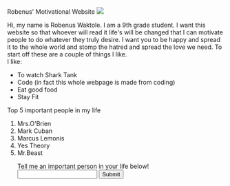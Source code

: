 <!DOCTYPE html>
<html>
<head>
Robenus' Motivational Website
</head>
<a href="https://www.athletic.net/CrossCountry/Athlete.aspx?AID=15764246"><img src="https://lh3.googleusercontent.com/gyM8YZNoAGEczfwoiWwc6iE4TwcqnRlvSvdVhbEOpUm03wpeFWCGr0X3UxhOf5-nsdVzTUjIxD1ysW4B-lnIqt64TLyuKhYUCOsdwQFlruBuMrGWQl6Y2xmQV6fVWJF2kkDN3GHCpw=w2400"></a>
<p>
 Hi, my name is Robenus Waktole. I am a 9th grade student. I want this website so that whoever will read it life's will be changed that I can motivate people to do whatever they truly desire. I want you to be happy and spread it to the whole world and stomp the hatred and spread the love we need. To start off these are a couple of things I like.
 <br>
 I like:
 <ul>
  <li>To watch Shark Tank</li>
<li>Code (in fact this whole webpage is made from coding)</li>
 <li>Eat good food</li>
  <li>Stay Fit</li>
  </ul>
 Top 5 important people in my life
 <ol>
  <li>Mrs.O'Brien</li>
  <li>Mark Cuban</li>
  <li>Marcus Lemonis</li>
  <li>Yes Theory</li>
  <li>Mr.Beast</li>
   </p>
 Tell me an important person in your life below!
<form action="https://docs.google.com/document/d/1N3XLEyp34Odu31ZifVX8p3BLNZvcC-KAMFaJ-j034MM/edit"</form>
<input type="text" place holder="enter a name">
 <button type="submit">Submit</button>
</html>
